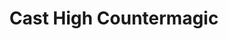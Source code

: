 ---
title: "Cast High Countermagic"
canonical: "skill/cast-high-countermagic"
canonical_title: "Druid Loresheet"
lists:
    - druid-loresheet
tier: 1
min_type: "druid-x/all"
osp_cost: 10
ladder: "countermagic"
---